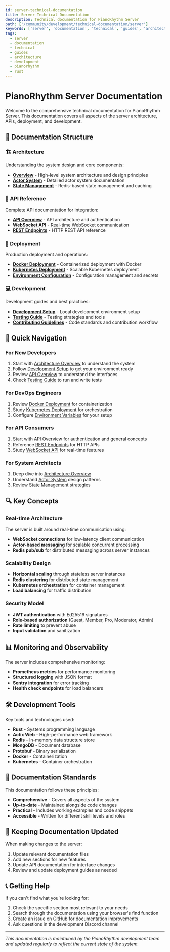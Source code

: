```yaml
---
id: server-technical-documentation
title: Server Technical Documentation
description: Technical documentation for PianoRhythm Server
path: ['/community/development/technical-documentation/server']
keywords: ['server', 'documentation', 'technical', 'guides', 'architecture', 'development', 'pianorhythm', 'rust']
tags:
  - server
  - documentation
  - technical
  - guides
  - architecture
  - development
  - pianorhythm
  - rust
---
```


# PianoRhythm Server Documentation

Welcome to the comprehensive technical documentation for PianoRhythm Server. This documentation covers all aspects of the server architecture, APIs, deployment, and development.

## 📖 Documentation Structure

### 🏗️ Architecture
Understanding the system design and core components:

- **[Overview](./architecture/overview)** - High-level system architecture and design principles
- **[Actor System](./architecture/actors)** - Detailed actor system documentation
- **[State Management](./architecture/state-management)** - Redis-based state management and caching

### 🔌 API Reference
Complete API documentation for integration:

- **[API Overview](./api/)** - API architecture and authentication
- **[WebSocket API](./api/websocket)** - Real-time WebSocket communication
- **[REST Endpoints](./api/rest-endpoints)** - HTTP REST API reference

### 🚀 Deployment
Production deployment and operations:

- **[Docker Deployment](./deployment/docker)** - Containerized deployment with Docker
- **[Kubernetes Deployment](./deployment/kubernetes)** - Scalable Kubernetes deployment
- **[Environment Configuration](./deployment/environment)** - Configuration management and secrets

### 💻 Development
Development guides and best practices:

- **[Development Setup](./development/setup)** - Local development environment setup
- **[Testing Guide](./development/testing)** - Testing strategies and tools
- **[Contributing Guidelines](./development/contributing)** - Code standards and contribution workflow

## 🎯 Quick Navigation

### For New Developers
1. Start with [Architecture Overview](./architecture/overview) to understand the system
2. Follow [Development Setup](./development/setup) to get your environment ready
3. Review [API Overview](./api/) to understand the interfaces
4. Check [Testing Guide](./development/testing) to run and write tests

### For DevOps Engineers
1. Review [Docker Deployment](./deployment/docker) for containerization
2. Study [Kubernetes Deployment](./deployment/kubernetes) for orchestration
3. Configure [Environment Variables](./deployment/environment) for your setup

### For API Consumers
1. Start with [API Overview](./api/) for authentication and general concepts
2. Reference [REST Endpoints](./api/rest-endpoints) for HTTP APIs
3. Study [WebSocket API](./api/websocket) for real-time features

### For System Architects
1. Deep dive into [Architecture Overview](./architecture/overview)
2. Understand [Actor System](./architecture/actors) design patterns
3. Review [State Management](./architecture/state-management) strategies

## 🔍 Key Concepts

### Real-time Architecture
The server is built around real-time communication using:
- **WebSocket connections** for low-latency client communication
- **Actor-based messaging** for scalable concurrent processing
- **Redis pub/sub** for distributed messaging across server instances

### Scalability Design
- **Horizontal scaling** through stateless server instances
- **Redis clustering** for distributed state management
- **Kubernetes orchestration** for container management
- **Load balancing** for traffic distribution

### Security Model
- **JWT authentication** with Ed25519 signatures
- **Role-based authorization** (Guest, Member, Pro, Moderator, Admin)
- **Rate limiting** to prevent abuse
- **Input validation** and sanitization

## 📊 Monitoring and Observability

The server includes comprehensive monitoring:
- **Prometheus metrics** for performance monitoring
- **Structured logging** with JSON format
- **Sentry integration** for error tracking
- **Health check endpoints** for load balancers

## 🛠️ Development Tools

Key tools and technologies used:
- **Rust** - Systems programming language
- **Actix Web** - High-performance web framework
- **Redis** - In-memory data structure store
- **MongoDB** - Document database
- **Protobuf** - Binary serialization
- **Docker** - Containerization
- **Kubernetes** - Container orchestration

## 📝 Documentation Standards

This documentation follows these principles:
- **Comprehensive** - Covers all aspects of the system
- **Up-to-date** - Maintained alongside code changes
- **Practical** - Includes working examples and code snippets
- **Accessible** - Written for different skill levels and roles

## 🔄 Keeping Documentation Updated

When making changes to the server:
1. Update relevant documentation files
2. Add new sections for new features
3. Update API documentation for interface changes
4. Review and update deployment guides as needed

## 📞 Getting Help

If you can't find what you're looking for:
1. Check the specific section most relevant to your needs
2. Search through the documentation using your browser's find function
3. Create an issue on GitHub for documentation improvements
4. Ask questions in the development Discord channel

---

*This documentation is maintained by the PianoRhythm development team and updated regularly to reflect the current state of the system.*
